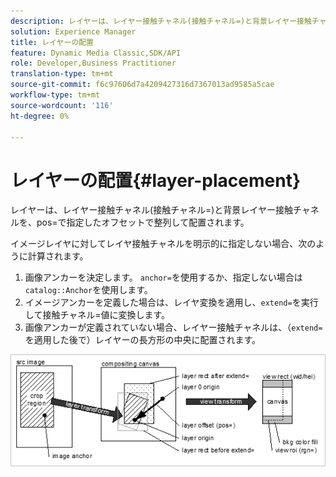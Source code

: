 ```yaml
---
description: レイヤーは、レイヤー接触チャネル(接触チャネル=)と背景レイヤー接触チャネルを、pos=で指定したオフセットで整列して配置されます。
solution: Experience Manager
title: レイヤーの配置
feature: Dynamic Media Classic,SDK/API
role: Developer,Business Practitioner
translation-type: tm+mt
source-git-commit: f6c97606d7a4209427316d7367013ad9585a5cae
workflow-type: tm+mt
source-wordcount: '116'
ht-degree: 0%

---
```



# レイヤーの配置{#layer-placement}

レイヤーは、レイヤー接触チャネル(接触チャネル=)と背景レイヤー接触チャネルを、pos=で指定したオフセットで整列して配置されます。

イメージレイヤに対してレイヤ接触チャネルを明示的に指定しない場合、次のように計算されます。

1. 画像アンカーを決定します。 `anchor=`を使用するか、指定しない場合は`catalog::Anchor`を使用します。
1. イメージアンカーを定義した場合は、レイヤ変換を適用し、`extend=`を実行して接触チャネル=値に変換します。
1. 画像アンカーが定義されていない場合、レイヤー接触チャネルは、（`extend=`を適用した後で）レイヤーの長方形の中央に配置されます。

![](assets/layerplacement.png)

